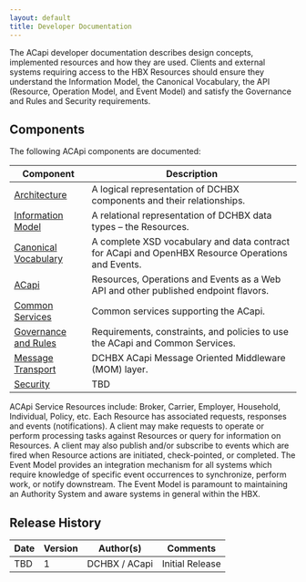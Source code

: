 ```yaml
---
layout: default
title: Developer Documentation
---
```


The ACapi developer documentation describes design concepts, implemented resources and how they are used.  Clients and external systems requiring access to the HBX Resources should ensure they understand the Information Model, the Canonical Vocabulary, the API (Resource, Operation Model, and Event Model) and satisfy the Governance and Rules and Security requirements.

## Components
The following ACApi components are documented:

|Component	|Description |
| --------- | ---------- |
| [Architecture](/architecture)	| A logical representation of DCHBX components and their relationships. |
| [Information Model](/information_model)	| A relational representation of DCHBX data types – the Resources.  |
| [Canonical Vocabulary](/canonical_vocabulary) | A complete XSD vocabulary and data contract for ACapi and OpenHBX Resource Operations and Events. |
| [ACapi](/api)	| Resources, Operations and Events as a Web API and other published endpoint flavors. |
| [Common Services](/common_services)	| Common services supporting the ACapi. |
| [Governance and Rules](/governance)	| Requirements, constraints, and policies to use the ACapi and Common Services. |
| [Message Transport](/message_transport)	| DCHBX ACapi Message Oriented Middleware (MOM) layer. |
| [Security](/security)	| TBD |

ACApi Service Resources include: Broker, Carrier, Employer, Household, Individual, Policy, etc.  Each Resource has associated requests, responses and events (notifications).  A client may make requests to operate or perform processing tasks against Resources or query for information on Resources.  A client may also publish and/or subscribe to events which are fired when Resource actions are initiated, check-pointed, or completed.  The Event Model provides an integration mechanism for all systems which require knowledge of specific event occurrences to synchronize, perform work, or notify downstream.  The Event Model is paramount to maintaining an Authority System and aware systems in general within the HBX.
			
## Release History

|Date	|Version	|Author(s)	|Comments |
| ----- | ----- | ----- | ----- |
| TBD	| 1	    | DCHBX / ACapi	| Initial Release |


